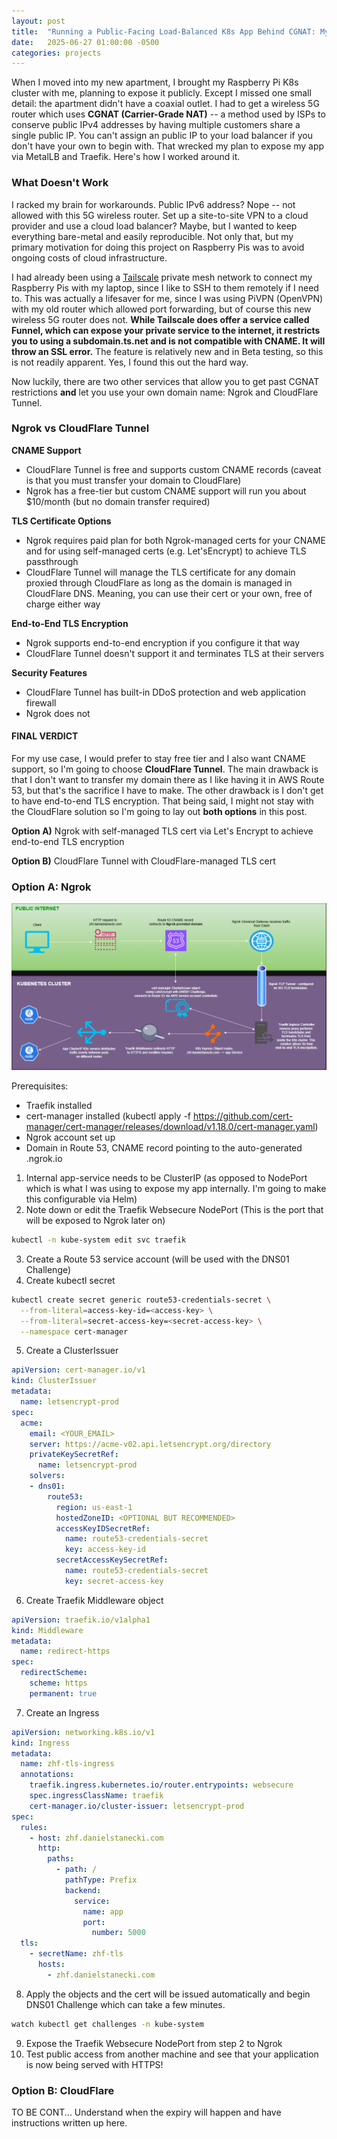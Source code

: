 ```yaml
---
layout: post
title:  "Running a Public-Facing Load-Balanced K8s App Behind CGNAT: My Approach"
date:   2025-06-27 01:00:00 -0500
categories: projects
---
```

When I moved into my new apartment, I brought my Raspberry Pi K8s cluster with me, planning to expose it publicly. Except I missed one small detail: the apartment didn't have a coaxial outlet. I had to get a wireless 5G router which uses **CGNAT (Carrier-Grade NAT)** -- a method used by ISPs to conserve public IPv4 addresses by having multiple customers share a single public IP. You can't assign an public IP to your load balancer if you don't have your own to begin with. That wrecked my plan to expose my app via MetalLB and Traefik. Here's how I worked around it.<!--break-->

### **What Doesn't Work**

I racked my brain for workarounds. Public IPv6 address? Nope -- not allowed with this 5G wireless router. Set up a site-to-site VPN to a cloud provider and use a cloud load balancer? Maybe, but I wanted to keep everything bare-metal and easily reproducible. Not only that, but my primary motivation for doing this project on Raspberry Pis was to avoid ongoing costs of cloud infrastructure.

I had already been using a [Tailscale](https://tailscale.com/) private mesh network to connect my Raspberry Pis with my laptop, since I like to SSH to them remotely if I need to. This was actually a lifesaver for me, since I was using PiVPN (OpenVPN) with my old router which allowed port forwarding, but of course this new wireless 5G router does not. **While Tailscale does offer a service called Funnel, which can expose your private service to the internet, it restricts you to using a subdomain.ts.net and is not compatible with CNAME. It will throw an SSL error.** The feature is relatively new and in Beta testing, so this is not readily apparent. Yes, I found this out the hard way.

Now luckily, there are two other services that allow you to get past CGNAT restrictions **and** let you use your own domain name: Ngrok and CloudFlare Tunnel.

### **Ngrok vs CloudFlare Tunnel**

**CNAME Support**
- CloudFlare Tunnel is free and supports custom CNAME records (caveat is that you must transfer your domain to CloudFlare)
- Ngrok has a free-tier but custom CNAME support will run you about $10/month (but no domain transfer required)

**TLS Certificate Options**
- Ngrok requires paid plan for both Ngrok-managed certs for your CNAME and for using self-managed certs (e.g. Let'sEncrypt) to achieve TLS passthrough
- CloudFlare Tunnel will manage the TLS certificate for any domain proxied through CloudFlare as long as the domain is managed in CloudFlare DNS. Meaning, you can use their cert or your own, free of charge either way

**End-to-End TLS Encryption**
- Ngrok supports end-to-end encryption if you configure it that way
- CloudFlare Tunnel doesn't support it and terminates TLS at their servers

**Security Features**
- CloudFlare Tunnel has built-in DDoS protection and web application firewall 
- Ngrok does not

#### **FINAL VERDICT**
For my use case, I would prefer to stay free tier and I also want CNAME support, so I'm going to choose **CloudFlare Tunnel**. The main drawback is that I don't want to transfer my domain there as I like having it in AWS Route 53, but that's the sacrifice I have to make. The other drawback is I don't get to have end-to-end TLS encryption. That being said, I might not stay with the CloudFlare solution so I'm going to lay out **both options** in this post. 

**Option A)** Ngrok with self-managed TLS cert via Let's Encrypt to achieve end-to-end TLS encryption

**Option B)** CloudFlare Tunnel with CloudFlare-managed TLS cert

### **Option A: Ngrok**

![/assets/k8s-ingress-letsencrypt.drawio.png](/assets/k8s-ingress-letsencrypt.drawio.png)
 
Prerequisites: 
- Traefik installed
- cert-manager installed (kubectl apply -f https://github.com/cert-manager/cert-manager/releases/download/v1.18.0/cert-manager.yaml)
- Ngrok account set up
- Domain in Route 53, CNAME record pointing to the auto-generated <random-subdomain>.ngrok.io

1. Internal app-service needs to be ClusterIP (as opposed to NodePort which is what I was using to expose my app internally. I'm going to make this configurable via Helm)
2. Note down or edit the Traefik Websecure NodePort (This is the port that will be exposed to Ngrok later on)
```bash
kubectl -n kube-system edit svc traefik
```
3. Create a Route 53 service account (will be used with the DNS01 Challenge)
4. Create kubectl secret 
```bash
kubectl create secret generic route53-credentials-secret \
  --from-literal=access-key-id=<access-key> \
  --from-literal=secret-access-key=<secret-access-key> \
  --namespace cert-manager
```
5. Create a ClusterIssuer
```yaml
apiVersion: cert-manager.io/v1
kind: ClusterIssuer
metadata:
  name: letsencrypt-prod
spec:
  acme:
    email: <YOUR_EMAIL>
    server: https://acme-v02.api.letsencrypt.org/directory
    privateKeySecretRef:
      name: letsencrypt-prod
    solvers:
    - dns01:
        route53:
          region: us-east-1
          hostedZoneID: <OPTIONAL BUT RECOMMENDED>
          accessKeyIDSecretRef:
            name: route53-credentials-secret
            key: access-key-id
          secretAccessKeySecretRef:
            name: route53-credentials-secret
            key: secret-access-key
```
6. Create Traefik Middleware object
```yaml
apiVersion: traefik.io/v1alpha1
kind: Middleware
metadata:
  name: redirect-https
spec:
  redirectScheme:
    scheme: https
    permanent: true
```
7. Create an Ingress
```yaml
apiVersion: networking.k8s.io/v1
kind: Ingress
metadata:
  name: zhf-tls-ingress
  annotations:
    traefik.ingress.kubernetes.io/router.entrypoints: websecure
    spec.ingressClassName: traefik
    cert-manager.io/cluster-issuer: letsencrypt-prod
spec:
  rules:
    - host: zhf.danielstanecki.com
      http:
        paths:
          - path: /
            pathType: Prefix
            backend:
              service:
                name: app
                port:
                  number: 5000
  tls:
    - secretName: zhf-tls
      hosts:
        - zhf.danielstanecki.com
```
8. Apply the objects and the cert will be issued automatically and begin DNS01 Challenge which can take a few minutes. 
```bash
watch kubectl get challenges -n kube-system
```
9. Expose the Traefik Websecure NodePort from step 2 to Ngrok
10. Test public access from another machine and see that your application is now being served with HTTPS!

### **Option B: CloudFlare**

TO BE CONT...
Understand when the expiry will happen and have instructions written up here. 